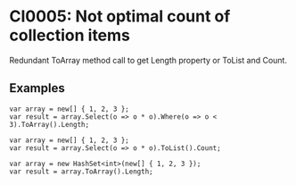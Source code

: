 # CI0005: Not optimal count of collection items
Redundant ToArray method call to get Length property or ToList and Count.

## Examples
```
var array = new[] { 1, 2, 3 };
var result = array.Select(o => o * o).Where(o => o < 3).ToArray().Length;
```

```
var array = new[] { 1, 2, 3 };
var result = array.Select(o => o * o).ToList().Count;
```

```
var array = new HashSet<int>(new[] { 1, 2, 3 });
var result = array.ToArray().Length;
```